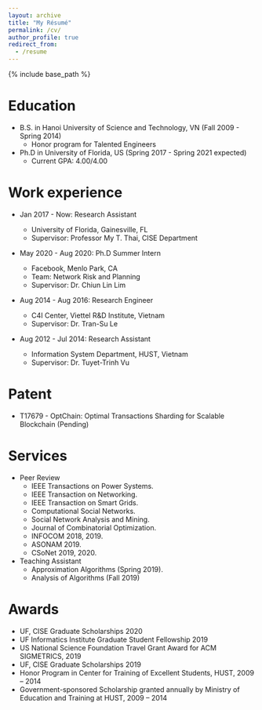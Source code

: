 ```yaml
---
layout: archive
title: "My Résumé"
permalink: /cv/
author_profile: true
redirect_from:
  - /resume
---
```


{% include base_path %}

Education
======
* B.S. in Hanoi University of Science and Technology, VN (Fall 2009 - Spring 2014)
  * Honor program for Talented Engineers
* Ph.D in University of Florida, US (Spring 2017 - Spring 2021 expected)
  * Current GPA: 4.00/4.00

Work experience
======
* Jan 2017 - Now: Research Assistant
  * University of Florida, Gainesville, FL
  * Supervisor: Professor My T. Thai, CISE Department

* May 2020 - Aug 2020: Ph.D Summer Intern
  * Facebook, Menlo Park, CA 
  * Team: Network Risk and Planning
  * Supervisor: Dr. Chiun Lin Lim

* Aug 2014 - Aug 2016: Research Engineer
  * C4I Center, Viettel R&D Institute, Vietnam
  * Supervisor: Dr. Tran-Su Le

* Aug 2012 - Jul 2014: Research Assistant
  * Information System Department, HUST, Vietnam
  * Supervisor: Dr. Tuyet-Trinh Vu

Patent
======
* T17679 - OptChain: Optimal Transactions Sharding for Scalable Blockchain (Pending)


Services
======
* Peer Review
  * IEEE Transactions on Power Systems. 
  * IEEE Transaction on Networking. 
  * IEEE Transaction on Smart Grids. 
  * Computational Social Networks. 
  * Social Network Analysis and Mining. 
  * Journal of Combinatorial Optimization.
  * INFOCOM 2018, 2019.
  * ASONAM 2019.
  * CSoNet 2019, 2020.
* Teaching Assistant
  * Approximation Algorithms (Spring 2019). 
  * Analysis of Algorithms (Fall 2019)

Awards
======
* UF, CISE Graduate Scholarships 2020
*	UF Informatics Institute Graduate Student Fellowship 2019
*	US National Science Foundation Travel Grant Award for ACM SIGMETRICS, 2019
*	UF, CISE Graduate Scholarships 2019
*	Honor Program in Center for Training of Excellent Students, HUST, 2009 – 2014
*	Government-sponsored Scholarship granted annually by Ministry of Education and Training at HUST, 2009 – 2014




